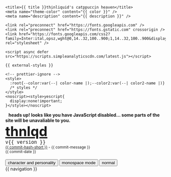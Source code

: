 <!DOCTYPE html>
<html lang="en">
  <head>
    <!-- im just sigma like that -->
    <meta charset="UTF-8" />
    <meta name="viewport" content="width=device-width, initial-scale=1.0" />

    <title>{{ title }}thinliquid's catppuccin heaven</title>
    <meta name="theme-color" content="{{ color }}" />
    <meta name="description" content="{{ description }}" />

    <link rel="preconnect" href="https://fonts.googleapis.com" />
    <link rel="preconnect" href="https://fonts.gstatic.com" crossorigin />
    <link href="https://fonts.googleapis.com/css2?family=Inter:ital,opsz,wght@0,14..32,100..900;1,14..32,100..900&display=swap" rel="stylesheet" />

    <script async defer src="https://scripts.simpleanalyticscdn.com/latest.js"></script>

    {{ external-styles }}

    <!-- prettier-ignore -->
    <style>
      :root{--color:var(--| color-name |);--color2:var(--| color2-name |)}
      /* styles */
    </style>
    <noscript><style>yescript{
      display:none!important;
    }</style></noscript>
  </head>
  <body>
    <noscript style="padding: 10px;text-align: center;">
      <b>heads up! looks like you have JavaScript disabled... some parts of the site will be unavaliable to you.</b>
    </noscript>
    <nav>
      <div class="inner">
        <div style="max-width: 490px;">
          <a href="/" class="no-style">
            <h1 style="margin:0;font-size:3em;">thnlqd</h1>
          </a><code style="font-size:15px;">v{{ version }}</code>
          <br/>
          <small><a href="https://github.com/ThinLiquid/site/commit/{{ commit-hash }}">{{ commit-hash-short }}</a> - {{ commit-message }}</small>
          <br/>
          <small>{{ commit-date }}</small>
          <br/><br/>
          <yescript>
            <button onclick="toggleCharacter()">
              character and personality
            </button>
            <button onclick="toggleMonospace()">
              monospace mode
            </button>
            <button onclick="toggleNormal()">
              normal
            </button>
          </yescript>
        </div>
        <div class="nav">
          {{ navigation }}
          <br/>
        </div>
      </div>
      <script>
        document.body.setAttribute('class', window.localStorage.getItem("theme") || '');

        function toggleCharacter() {
          document.body.setAttribute('class', 'personality');
          window.localStorage.setItem("theme", 'personality');
        }

        function toggleMonospace() {
          document.body.setAttribute('class', 'monospace');
          window.localStorage.setItem("theme", 'monospace');
        }

        function toggleNormal() {
          document.body.setAttribute('class', '');
          window.localStorage.setItem("theme", '');
        }
      </script>
    </nav>
    <div class="tooltip"><noscript><img src="https://queue.simpleanalyticscdn.com/noscript.gif" alt="" height="0" width="0" referrerpolicy="no-referrer-when-downgrade" /></noscript></div>
    <div id="content">
      <div class="inner"><p>so the other day, i was on the nekoweb discord server, just chilling as usual. i mentioned to “chat” that my site was getting trickier and trickier to manage by the day, and a few people (max, tmhell, and giiki) suggested i use an ssg. one of the first they recommended was 11ty, an ssg with support for 11 markup languages. i’d used it in the past and was pretty comfortable with it.</p>
<p>HOWWWEVERRR, i wanted a challenge—something not too difficult to create, but just tricky enough to fit my needs.</p>
<p>the needs in question:</p>
<ul>
<li>markdown support</li>
<li>a consistent layout</li>
<li>easy metadata management</li>
<li>scss support</li>
</ul>
<p>so, i knew how i was gonna start: i installed a markdown library called ‘marked.’ it’s a simple tool that turns markdown into html. but metadata had me a little stumped… i could go with the traditional yaml method, or i could try something different. in the end, i went with xml because it allowed for perfect syntax highlighting in md files. for scss, i just used the sass library on npm and called it a day.</p>
<p>funny story: i was conflicted about file extensions. i started with xml and was like, “what the fuck, who makes a site in xml?” then i switched to html, but it didn’t have markdown syntax highlighting, so i finally just went with the classic md file extension.</p>
<p>the metadata setup was pretty cool. i had a root file that was basically a template with different parameters like commit hashes, titles, etc. that was really nice and handy…</p>
<p>but making my blog made the build code a little (okay, a shit ton) harder to read. but i’ll manage… eh… eventually?</p>
<p>for some context, i had made a previous ssg based off my kitty library, and… let’s just say it was so shit that i had to make a better one. like, i genuinely was not having that mess lol.</p>
<p>anyways, byeeeee</p>
</div>
    </div>
    <footer>
      <div class="inner">
        <div>
          <h4 style="margin: 0;">&copy; 2023-2024 ThinLiquid</h4>
          <p style="margin: 0;">powered by bun | hosted on nekoweb</p>
          <br/>
          <a href="https://thinliquid.dev"><img src="https://thinliquid.dev/thnlqd.png" alt="thinliquid's button" /></a>
          <a href="https://nekoweb.org"><img src="https://raw.githubusercontent.com/ThinLiquid/buttons/main/img/nekoweb12.gif" alt="nekoweb.org"></a>
          <a href="https://archlinux.org"><img src="https://raw.githubusercontent.com/ThinLiquid/buttons/main/img/archlinux.gif" href="i use arch btw"></a>
          <img src="https://raw.githubusercontent.com/ThinLiquid/buttons/main/img/handcoded.gif" alt="completely hand-coded!">
          <br/><br/>
          <p style="margin: 0;">last commit hash: <code style="user-select: all;">{{ commit-hash }}</code></p>
        </div>
      </div>
    </footer>
  </body>
</html>
